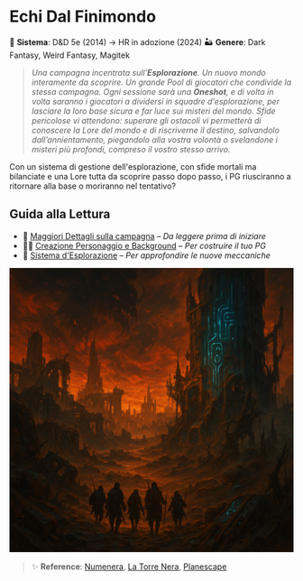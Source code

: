 # Echi Dal Finimondo

🎲 **Sistema**: D&D 5e (2014) → HR in adozione (2024) 
🏜️ **Genere**: Dark Fantasy, Weird Fantasy, Magitek

> _Una campagna incentrata sull'**Esplorazione**. Un nuovo mondo interamente da scoprire. Un grande Pool di giocatori
> che condivide la stessa campagna. Ogni sessione sarà una **Oneshot**, e di volta in volta saranno i giocatori a
> dividersi in squadre d'esplorazione, per lasciare la loro base sicura e far luce sui misteri del mondo.
> Sfide pericolose vi attendono: superare gli ostacoli vi permetterà di conoscere la Lore del mondo e di riscriverne il
> destino, salvandolo dall’annientamento, piegandolo alla vostra volontà o svelandone i misteri più profondi, compreso
> il vostro stesso arrivo._

Con un sistema di gestione dell'esplorazione, con sfide mortali ma bilanciate e una Lore tutta da scoprire passo dopo
passo, i PG riusciranno a ritornare alla base o moriranno nel tentativo?

## Guida alla Lettura

- 📖 [Maggiori Dettagli sulla campagna](b01-ddi.md) – *Da leggere prima di iniziare*
- 🧙‍♂️ [Creazione Personaggio e Background](b02-creazione-pg.md) – *Per costruire il tuo PG*
- 🧭 [Sistema d'Esplorazione](b04-esplorazione.md) – *Per approfondire le nuove meccaniche*

![Image](../../img/001.png)

> ✨ **Reference**:
[Numenera](https://it.wikipedia.org/wiki/Numenera),
[La Torre Nera](https://it.wikipedia.org/wiki/La_torre_nera),
[Planescape](https://it.wikipedia.org/wiki/Planescape)


